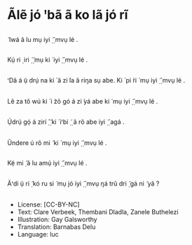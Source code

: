# Ãlẽ jó ꞌbã ã ko lã jó rĩ

##
̃
Iwá
ã lu mụ iyi
̣̃ ̣́ mvụ lé .


##
Kụ́ ri ̣ iri
̣̃ ̣̃ mụ ki ́ iyi
̣̃ ̣́ mvụ lé .


##
ꞌDã á ụ̃ drụ́ na ki ́ ã zi ́la
ã riŋa sụ abe. Ki ́ pi ́ri ́ mụ
iyi
̣̃ ̣́ mvụ lé .


##
Lẽ za tõ wú ki ́ i ̃zõ gó á zi ́yá
abe ki ́ mụ iyi
̣̃ ̣́ mvụ lé .


##
Ụ́drụ́ gọ́ á ziri
̣̂ ̣̃ ki ́ iꞌbi
̣̃ ̣ ã rõ
abe iyi
̣̃ ̣́ agá .


##
Ũndere ú rô mi ̃ ki ́ mụ iyi
̣̃ ̣́
mvụ lé .


##
Kẹ̃ mi ̣̃ ã lu amụ́ iyi
̣̃ ̣́ mvụ lé .


##
Ãꞌdi ụ̃ ri ̣̃ kó ru si ̃ mụ jó iyi
̣̃ ̣́
mvụ ŋá trũ dri ̣̃ gá ni ̃ yã ?


##
* License: [CC-BY-NC]
* Text: Clare Verbeek, Thembani Dladla, Zanele Buthelezi
* Illustration: Gay Galsworthy
* Translation: Barnabas Delu
* Language: luc
